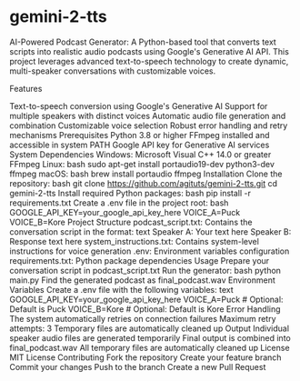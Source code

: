 # gemini-2-tts

AI-Powered Podcast Generator: A Python-based tool that converts text scripts into realistic audio podcasts using Google's Generative AI API. This project leverages advanced text-to-speech technology to create dynamic, multi-speaker conversations with customizable voices.

Features

Text-to-speech conversion using Google's Generative AI
Support for multiple speakers with distinct voices
Automatic audio file generation and combination
Customizable voice selection
Robust error handling and retry mechanisms
Prerequisites
Python 3.8 or higher
FFmpeg installed and accessible in system PATH
Google API key for Generative AI services
System Dependencies
Windows:
Microsoft Visual C++ 14.0 or greater
FFmpeg
Linux:
bash
sudo apt-get install portaudio19-dev python3-dev ffmpeg
macOS:
bash
brew install portaudio ffmpeg
Installation
Clone the repository:
bash
git clone https://github.com/agituts/gemini-2-tts.git
cd gemini-2-tts
Install required Python packages:
bash
pip install -r requirements.txt
Create a .env file in the project root:
bash
GOOGLE_API_KEY=your_google_api_key_here
VOICE_A=Puck
VOICE_B=Kore
Project Structure
podcast_script.txt: Contains the conversation script in the format:
text
Speaker A: Your text here
Speaker B: Response text here
system_instructions.txt: Contains system-level instructions for voice generation
.env: Environment variables configuration
requirements.txt: Python package dependencies
Usage
Prepare your conversation script in podcast_script.txt
Run the generator:
bash
python main.py
Find the generated podcast as final_podcast.wav
Environment Variables
Create a .env file with the following variables:
text
GOOGLE_API_KEY=your_google_api_key_here
VOICE_A=Puck    # Optional: Default is Puck
VOICE_B=Kore    # Optional: Default is Kore
Error Handling
The system automatically retries on connection failures
Maximum retry attempts: 3
Temporary files are automatically cleaned up
Output
Individual speaker audio files are generated temporarily
Final output is combined into final_podcast.wav
All temporary files are automatically cleaned up
License
MIT License
Contributing
Fork the repository
Create your feature branch
Commit your changes
Push to the branch
Create a new Pull Request